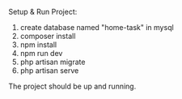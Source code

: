 Setup & Run Project:
1. create database named "home-task" in mysql
2. composer install
3. npm install
4. npm run dev
5. php artisan migrate
6. php artisan serve

The project should be up and running.
